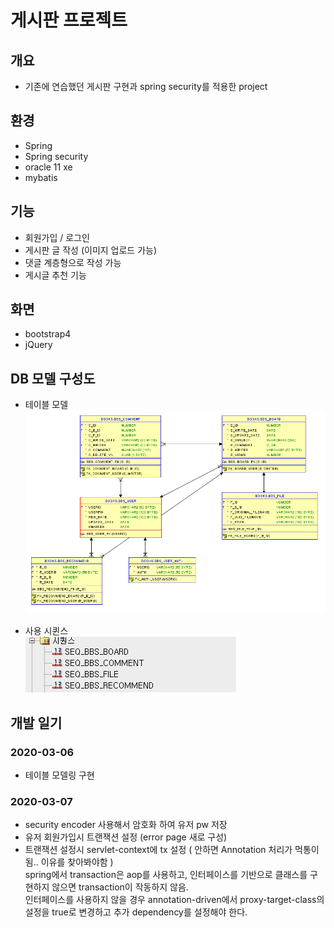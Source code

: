 # 게시판 프로젝트

## 개요
* 기존에 연습했던 게시판 구현과 spring security를 적용한 project

## 환경
* Spring
* Spring security
* oracle 11 xe
* mybatis

## 기능
* 회원가입 / 로그인
* 게시판 글 작성 (이미지 업로드 가능)
* 댓글 계층형으로 작성 가능
* 게시글 추천 기능

## 화면
* bootstrap4
* jQuery

## DB 모델 구성도
* 테이블 모델 <br>
![table_modeling](table_modeling.png)

* 사용 시퀸스 <br>
![sequence](sequence.png)

## 개발 일기

### 2020-03-06
* 테이블 모델링 구현

### 2020-03-07
* security encoder 사용해서 암호화 하여 유저 pw 저장
* 유저 회원가입시 트랜잭션 설정 (error page 새로 구성)
* 트랜잭션 설정시 servlet-context에 tx 설정 ( 안하면 Annotation 처리가 먹통이 됨.. 이유를 찾아봐야함 )<br>
  spring에서 transaction은 aop를 사용하고, 인터페이스를 기반으로 클래스를 구현하지 않으면 transaction이 작동하지 않음.<br>
  인터페이스를 사용하지 않을 경우 annotation-driven에서 proxy-target-class의 설정을 true로 변경하고 추가 dependency를 설정해야 한다.
